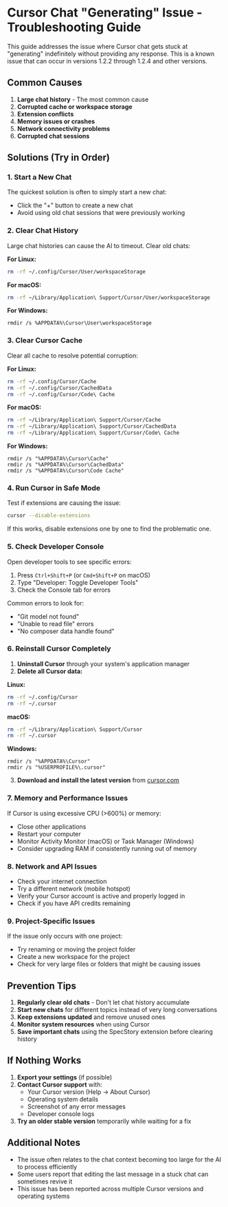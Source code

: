 # Cursor Chat "Generating" Issue - Troubleshooting Guide

This guide addresses the issue where Cursor chat gets stuck at "generating" indefinitely without providing any response. This is a known issue that can occur in versions 1.2.2 through 1.2.4 and other versions.

## Common Causes

1. **Large chat history** - The most common cause
2. **Corrupted cache or workspace storage**
3. **Extension conflicts**
4. **Memory issues or crashes**
5. **Network connectivity problems**
6. **Corrupted chat sessions**

## Solutions (Try in Order)

### 1. Start a New Chat
The quickest solution is often to simply start a new chat:
- Click the "+" button to create a new chat
- Avoid using old chat sessions that were previously working

### 2. Clear Chat History
Large chat histories can cause the AI to timeout. Clear old chats:

**For Linux:**
```bash
rm -rf ~/.config/Cursor/User/workspaceStorage
```

**For macOS:**
```bash
rm -rf ~/Library/Application\ Support/Cursor/User/workspaceStorage
```

**For Windows:**
```
rmdir /s %APPDATA%\Cursor\User\workspaceStorage
```

### 3. Clear Cursor Cache
Clear all cache to resolve potential corruption:

**For Linux:**
```bash
rm -rf ~/.config/Cursor/Cache
rm -rf ~/.config/Cursor/CachedData
rm -rf ~/.config/Cursor/Code\ Cache
```

**For macOS:**
```bash
rm -rf ~/Library/Application\ Support/Cursor/Cache
rm -rf ~/Library/Application\ Support/Cursor/CachedData
rm -rf ~/Library/Application\ Support/Cursor/Code\ Cache
```

**For Windows:**
```
rmdir /s "%APPDATA%\Cursor\Cache"
rmdir /s "%APPDATA%\Cursor\CachedData"
rmdir /s "%APPDATA%\Cursor\Code Cache"
```

### 4. Run Cursor in Safe Mode
Test if extensions are causing the issue:
```bash
cursor --disable-extensions
```

If this works, disable extensions one by one to find the problematic one.

### 5. Check Developer Console
Open developer tools to see specific errors:
1. Press `Ctrl+Shift+P` (or `Cmd+Shift+P` on macOS)
2. Type "Developer: Toggle Developer Tools"
3. Check the Console tab for errors

Common errors to look for:
- "Git model not found"
- "Unable to read file" errors
- "No composer data handle found"

### 6. Reinstall Cursor Completely

1. **Uninstall Cursor** through your system's application manager
2. **Delete all Cursor data:**

**Linux:**
```bash
rm -rf ~/.config/Cursor
rm -rf ~/.cursor
```

**macOS:**
```bash
rm -rf ~/Library/Application\ Support/Cursor
rm -rf ~/.cursor
```

**Windows:**
```
rmdir /s "%APPDATA%\Cursor"
rmdir /s "%USERPROFILE%\.cursor"
```

3. **Download and install the latest version** from [cursor.com](https://cursor.com)

### 7. Memory and Performance Issues
If Cursor is using excessive CPU (>600%) or memory:
- Close other applications
- Restart your computer
- Monitor Activity Monitor (macOS) or Task Manager (Windows)
- Consider upgrading RAM if consistently running out of memory

### 8. Network and API Issues
- Check your internet connection
- Try a different network (mobile hotspot)
- Verify your Cursor account is active and properly logged in
- Check if you have API credits remaining

### 9. Project-Specific Issues
If the issue only occurs with one project:
- Try renaming or moving the project folder
- Create a new workspace for the project
- Check for very large files or folders that might be causing issues

## Prevention Tips

1. **Regularly clear old chats** - Don't let chat history accumulate
2. **Start new chats** for different topics instead of very long conversations
3. **Keep extensions updated** and remove unused ones
4. **Monitor system resources** when using Cursor
5. **Save important chats** using the SpecStory extension before clearing history

## If Nothing Works

1. **Export your settings** (if possible)
2. **Contact Cursor support** with:
   - Your Cursor version (Help → About Cursor)
   - Operating system details
   - Screenshot of any error messages
   - Developer console logs
3. **Try an older stable version** temporarily while waiting for a fix

## Additional Notes

- The issue often relates to the chat context becoming too large for the AI to process efficiently
- Some users report that editing the last message in a stuck chat can sometimes revive it
- This issue has been reported across multiple Cursor versions and operating systems